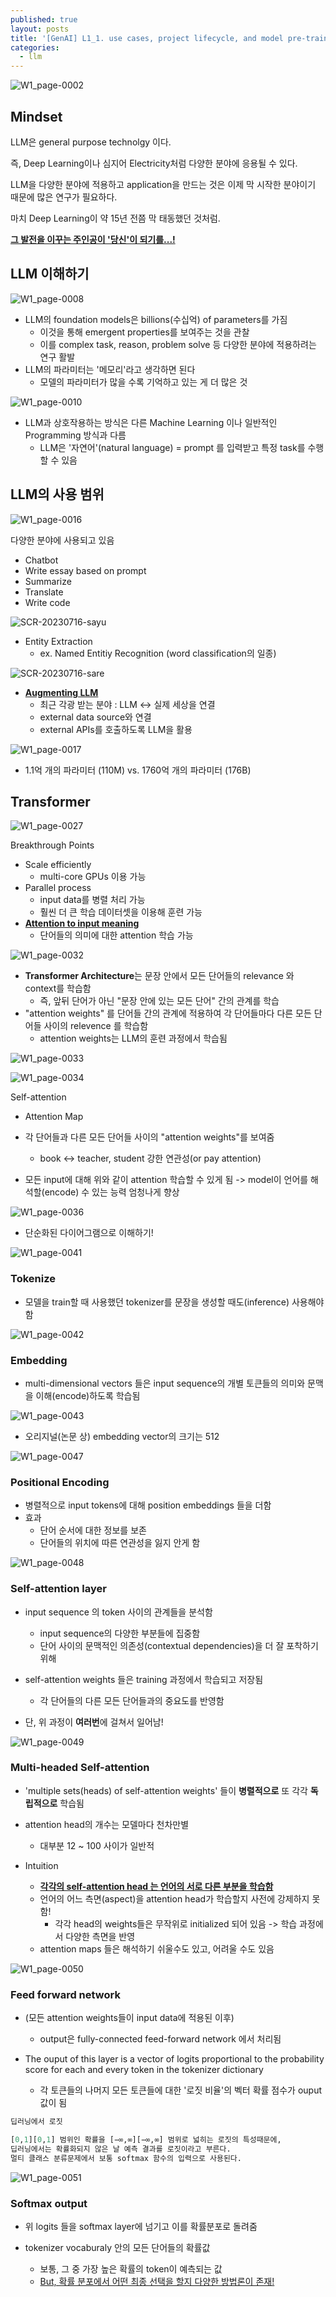 ```yaml
---
published: true
layout: posts
title: '[GenAI] L1_1. use cases, project lifecycle, and model pre-training'
categories: 
  - llm
---
```


![W1_page-0002](../../assets/img/2023-07-16-genai-with-llm-lesson-1/W1_page-0002.jpg)



## Mindset

LLM은 general purpose technolgy 이다.

즉, Deep Learning이나 심지어 Electricity처럼 다양한 분야에 응용될 수 있다.

LLM을 다양한 분야에 적용하고 application을 만드는 것은 이제 막 시작한 분야이기 때문에 많은 연구가 필요하다.

마치 Deep Learning이 약 15년 전쯤 막 태동했던 것처럼.

**<u>그 발전을 이꾸는 주인공이 '당신'이 되기를...!</u>**





## LLM 이해하기

![W1_page-0008](../../assets/img/2023-07-16-genai-with-llm-lesson-1/W1_page-0008.jpg)

- LLM의 foundation models은 billions(수십억) of parameters를 가짐
	- 이것을 통해 emergent properties를 보여주는 것을 관찰
	- 이를 complex task, reason, problem solve 등 다양한 분야에 적용하려는 연구 활발
- LLM의 파라미터는 '메모리'라고 생각하면 된다
	- 모델의 파라미터가 많을 수록 기억하고 있는 게 더 많은 것



![W1_page-0010](../../assets/img/2023-07-16-genai-with-llm-lesson-1/W1_page-0010.jpg)

- LLM과 상호작용하는 방식은 다른 Machine Learning 이나 일반적인 Programming 방식과 다름
	- LLM은 '자연어'(natural language) = prompt 를 입력받고 특정 task를 수행할 수 있음



## LLM의 사용 범위

![W1_page-0016](../../assets/img/2023-07-16-genai-with-llm-lesson-1/W1_page-0016.jpg)

다양한 분야에 사용되고 있음

- Chatbot
- Write essay based on prompt
- Summarize
- Translate
- Write code

![SCR-20230716-sayu](../../assets/img/2023-07-16-genai-with-llm-lesson-1/SCR-20230716-sayu.png)

- Entity Extraction
	- ex. Named Entitiy Recognition (word classification의 일종)

![SCR-20230716-sare](../../assets/img/2023-07-16-genai-with-llm-lesson-1/SCR-20230716-sare.png)

- **<u>Augmenting LLM</u>**
	- 최근 각광 받는 분야 : LLM <-> 실제 세상을 연결
	- external data source와 연결
	- external APIs를 호출하도록 LLM을 활용

![W1_page-0017](../../assets/img/2023-07-16-genai-with-llm-lesson-1/W1_page-0017.jpg)

- 1.1억 개의 파라미터 (110M)  vs. 1760억 개의 파라미터 (176B)



## Transformer

![W1_page-0027](../../assets/img/2023-07-16-genai-with-llm-lesson-1/W1_page-0027.jpg)

Breakthrough Points

- Scale efficiently
	- multi-core GPUs 이용 가능
- Parallel process
	- input data를 병렬 처리 가능
	- 훨씬 더 큰 학습 데이터셋을 이용해 훈련 가능
- **<u>Attention to input meaning</u>**
	- 단어들의 의미에 대한 attention 학습 가능



![W1_page-0032](../../assets/img/2023-07-16-genai-with-llm-lesson-1/W1_page-0032.jpg)

- **Transformer Architecture**는 문장 안에서 모든 단어들의 relevance 와 context를 학습함
	- 즉, 앞뒤 단어가 아닌 "문장 안에 있는 모든 단어" 간의 관계를 학습
- "attention weights" 를 단어들 간의 관계에 적용하여 각 단어들마다 다른 모든 단어들 사이의 relevence 를 학습함
	- attention weights는 LLM의 훈련 과정에서 학습됨

![W1_page-0033](../../assets/img/2023-07-16-genai-with-llm-lesson-1/W1_page-0033-9508542.jpg)

![W1_page-0034](../../assets/img/2023-07-16-genai-with-llm-lesson-1/W1_page-0034.jpg)

Self-attention

- Attention Map

- 각 단어들과 다른 모든 단어들 사이의 "attention weights"를 보여줌
	- book <-> teacher, student 강한 연관성(or pay attention)
- 모든 input에 대해 위와 같이 attention 학습할 수 있게 됨 -> model이 언어를 해석할(encode) 수 있는 능력 엄청나게 향상

![W1_page-0036](../../assets/img/2023-07-16-genai-with-llm-lesson-1/W1_page-0036.jpg)

- 단순화된 다이어그램으로 이해하기!

![W1_page-0041](../../assets/img/2023-07-16-genai-with-llm-lesson-1/W1_page-0041.jpg)

### Tokenize

- 모델을 train할 때 사용했던 tokenizer를 문장을 생성할 때도(inference) 사용해야 함 

![W1_page-0042](../../assets/img/2023-07-16-genai-with-llm-lesson-1/W1_page-0042.jpg)

### Embedding

- multi-dimensional vectors 들은 input sequence의 개별 토큰들의 의미와 문맥을 이해(encode)하도록 학습됨

![W1_page-0043](../../assets/img/2023-07-16-genai-with-llm-lesson-1/W1_page-0043.jpg)

- 오리지널(논문 상) embedding vector의 크기는 512

![W1_page-0047](../../assets/img/2023-07-16-genai-with-llm-lesson-1/W1_page-0047.jpg)

### Positional Encoding

- 병렬적으로 input tokens에 대해 position embeddings 들을 더함
- 효과
	- 단어 순서에 대한 정보를 보존
	- 단어들의 위치에 따른 연관성을 잃지 안게 함

![W1_page-0048](../../assets/img/2023-07-16-genai-with-llm-lesson-1/W1_page-0048.jpg)

### Self-attention layer

- input sequence 의 token 사이의 관계들을 분석함
	- input sequence의 다양한 부분들에 집중함
	- 단어 사이의 문맥적인 의존성(contextual dependencies)을 더 잘 포착하기 위해

- self-attention weights 들은 training 과정에서 학습되고 저장됨
	- 각 단어들의 다른 모든 단어들과의 중요도를 반영함

- 단, 위 과정이 **여러번**에 걸쳐서 일어남!

![W1_page-0049](../../assets/img/2023-07-16-genai-with-llm-lesson-1/W1_page-0049.jpg)

### Multi-headed Self-attention

- 'multiple sets(heads) of self-attention weights' 들이 **병렬적으로** 또 각각 **독립적으로** 학습됨
- attention head의 개수는 모델마다 천차만별
	- 대부분 12 ~ 100 사이가 일반적

- Intuition
	- **<u>각각의 self-attention head 는 언어의 서로 다른 부분을 학습함</u>**
	- 언어의 어느 측면(aspect)을 attention head가 학습할지 사전에 강제하지 못함!
		- 각각 head의 weights들은 무작위로 initialized 되어 있음 -> 학습 과정에서 다양한 측면을 반영
	- attention maps 들은 해석하기 쉬울수도 있고, 어려울 수도 있음

![W1_page-0050](../../assets/img/2023-07-16-genai-with-llm-lesson-1/W1_page-0050.jpg)

### Feed forward network

- (모든 attention weights들이 input data에 적용된 이후)
	- output은 fully-connected feed-forward network 에서 처리됨

- The ouput of this layer is a vector of logits proportional to the probability score for each and every token in the tokenizer dictionary
	- 각 토큰들의 나머지 모든 토큰들에 대한 '로짓 비율'의 벡터 확률 점수가 ouput 값이 됨

```python
딥러닝에서 로짓

[0,1][0,1] 범위인 확률을 [−∞,∞][−∞,∞] 범위로 넓히는 로짓의 특성때문에,
딥러닝에서는 확률화되지 않은 날 예측 결과를 로짓이라고 부른다.
멀티 클래스 분류문제에서 보통 softmax 함수의 입력으로 사용된다.
```

![W1_page-0051](../../assets/img/2023-07-16-genai-with-llm-lesson-1/W1_page-0051.jpg)

### Softmax output

- 위 logits 들을 softmax layer에 넘기고 이를 확률분포로 돌려줌

- tokenizer vocaburaly 안의 모든 단어들의 확률값
	- 보통, 그 중 가장 높은 확률의 token이 예측되는 값
	- <u>But, 확률 분포에서 어떤 최종 선택을 할지 다양한 방법론이 존재!</u>
